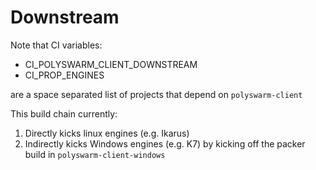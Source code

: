 # Downstream

Note that CI variables:

* CI_POLYSWARM_CLIENT_DOWNSTREAM
* CI_PROP_ENGINES

are a space separated list of projects that depend on `polyswarm-client`

This build chain currently:

1. Directly kicks linux engines (e.g. Ikarus)
1. Indirectly kicks Windows engines (e.g. K7) by kicking off the packer build in `polyswarm-client-windows`